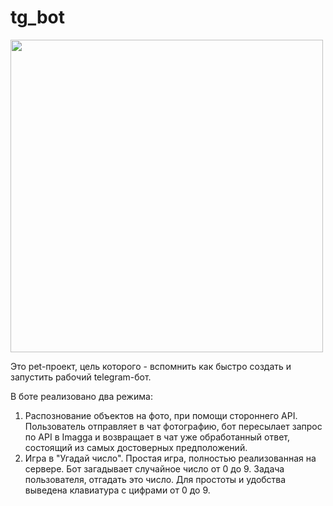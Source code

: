 # tg_bot

<img src="https://user-images.githubusercontent.com/95147567/158379394-a77728db-e21c-49db-a03b-7134131b3bf9.gif" width="500px"/>

Это pet-проект,  цель которого - вспомнить как быстро создать и запустить рабочий telegram-бот.

В боте реализовано два режима:
1. Распознование объектов на фото, при помощи стороннего API. Пользователь отправляет в чат фотографию, бот пересылает запрос по API в Imagga и возвращает в чат уже обработанный ответ, состоящий из самых достоверных предположений. 
2. Игра в "Угадай число". Простая игра, полностью реализованная на сервере. Бот загадывает случайное число от 0 до 9. Задача пользователя, отгадать это число. Для простоты и удобства выведена клавиатура с цифрами от 0 до 9.
